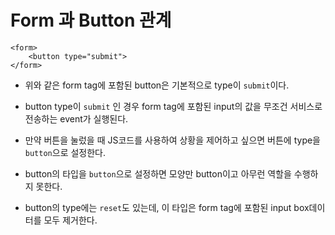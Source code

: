 # Form 과 Button 관계

```
<form>
	<button type="submit">
</form>
```
* 위와 같은 form tag에 포함된 button은 기본적으로 type이 ```submit```이다.

* button type이 ```submit``` 인 경우 form tag에 포함된 input의 값을 무조건 서비스로 전송하는 event가 실행된다.

* 만약 버튼을 눌렀을 때 JS코드를 사용하여 상황을 제어하고 싶으면 버튼에 type을 ```button```으로 설정한다.

* button의 타입을 ```button```으로 설정하면 모양만 button이고 아무런 역할을 수행하지 못한다.

* button의 type에는 ```reset```도 있는데, 이 타입은 form tag에 포함된 input box데이터를 모두 제거한다.